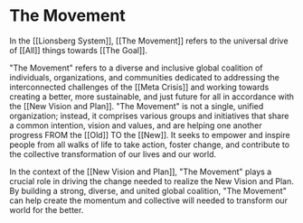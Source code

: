 # The Movement

In the [[Lionsberg System]], [[The Movement]] refers to the universal drive of [[All]] things towards [[The Goal]]. 

"The Movement" refers to a diverse and inclusive global coalition of individuals, organizations, and communities dedicated to addressing the interconnected challenges of the [[Meta Crisis]] and working towards creating a better, more sustainable, and just future for all in accordance with the [[New Vision and Plan]]. "The Movement" is not a single, unified organization; instead, it comprises various groups and initiatives that share a common intention, vision and values, and are helping one another progress FROM the [[Old]] TO the [[New]]. It seeks to empower and inspire people from all walks of life to take action, foster change, and contribute to the collective transformation of our lives and our world.

In the context of the [[New Vision and Plan]], "The Movement" plays a crucial role in driving the change needed to realize the New Vision and Plan. By building a strong, diverse, and united global coalition, "The Movement" can help create the momentum and collective will needed to transform our world for the better.